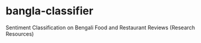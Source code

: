 # bangla-classifier
Sentiment Classification on Bengali Food and Restaurant Reviews (Research Resources)
